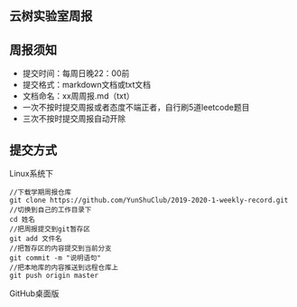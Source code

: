 云树实验室周报
---
周报须知
---
 - 提交时间：每周日晚22：00前
 - 提交格式：markdown文档或txt文档
 - 文档命名：xx周周报.md（txt）
 - 一次不按时提交周报或者态度不端正者，自行刷5道leetcode题目
 - 三次不按时提交周报自动开除

提交方式
---

Linux系统下

    //下载学期周报仓库
    git clone https://github.com/YunShuClub/2019-2020-1-weekly-record.git
    //切换到自己的工作目录下
    cd 姓名
    //把周报提交到git暂存区
    git add 文件名
    //把暂存区的内容提交到当前分支
    git commit -m "说明语句"
    //把本地库的内容推送到远程仓库上
    git push origin master

GitHub桌面版

